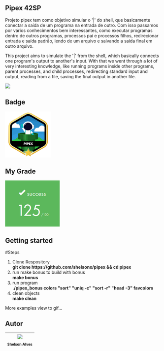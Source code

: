 <h2> Pipex 42SP </h2>


<p>

Projeto pipex tem como objetivo simular o '|' do shell, que basicamente conectar a saída de um programa na entrada de outro. Com isso 
passamos por vários conhecimentos bem interessantes, como executar programas dentro de outros programas, processos pai e processos filhos, redirecionar
entrada e saída padrão, lendo de um arquivo e salvando a saída final em outro arquivo.

</p>

<p>
This project aims to simulate the '|' from the shell, which basically connects one program's output to another's input. With that we went through 
a lot of very interesting knowledge, like running programs inside other programs, parent processes, and child processes, redirecting standard input 
and output, reading from a file, saving the final output in another file.

</p>

<img src="https://github.com/shelsonx/pipex/blob/master/imgs/pipex.gif"/>

## Badge
<img src="https://github.com/shelsonx/pipex/blob/master/imgs/badge.png"/>

## My Grade
<img src="https://github.com/shelsonx/so_long42/blob/master/assets/images/score_so_long.png"/>

## Getting started
#Steps

<ol>
<li>Clone Respository</li>
    <strong>git clone https://github.com/shelsonx/pipex && cd pipex</strong>
<li>run make bonus to build with bonus</li>
    <strong>make bonus</strong>
<li>run program</li>
    <strong>./pipex_bonus colors "sort" "uniq -c" "sort -r" "head -3" favcolors</strong>
<li>clean objects</li>
    <strong>make clean</strong>
</ol>

More examples view to gif...
    

## Autor
[<img src="https://avatars.githubusercontent.com/u/9338751?s=400&u=b7b6239f4c7a2f350c64e641d173f248cf3bc407&v=4" width=115><br><sub>Shelson Alves</sub>](https://github.com/shelsonx)|
| :---: |
